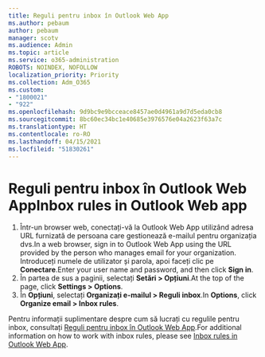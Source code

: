 ```yaml
---
title: Reguli pentru inbox în Outlook Web App
ms.author: pebaum
author: pebaum
manager: scotv
ms.audience: Admin
ms.topic: article
ms.service: o365-administration
ROBOTS: NOINDEX, NOFOLLOW
localization_priority: Priority
ms.collection: Adm_O365
ms.custom:
- "1800021"
- "922"
ms.openlocfilehash: 9d9bc9e9bcceace8457ae0d4961a9d7d5eda0cb8
ms.sourcegitcommit: 8bc60ec34bc1e40685e3976576e04a2623f63a7c
ms.translationtype: HT
ms.contentlocale: ro-RO
ms.lasthandoff: 04/15/2021
ms.locfileid: "51830261"
---
```

# <a name="inbox-rules-in-outlook-web-app"></a><span data-ttu-id="7cba6-102">Reguli pentru inbox în Outlook Web App</span><span class="sxs-lookup"><span data-stu-id="7cba6-102">Inbox rules in Outlook Web app</span></span>

1. <span data-ttu-id="7cba6-103">Într-un browser web, conectați-vă la Outlook Web App utilizând adresa URL furnizată de persoana care gestionează e-mailul pentru organizația dvs.</span><span class="sxs-lookup"><span data-stu-id="7cba6-103">In a web browser, sign in to Outlook Web App using the URL provided by the person who manages email for your organization.</span></span> <span data-ttu-id="7cba6-104">Introduceți numele de utilizator și parola, apoi faceți clic pe **Conectare**.</span><span class="sxs-lookup"><span data-stu-id="7cba6-104">Enter your user name and password, and then click **Sign in**.</span></span>
2. <span data-ttu-id="7cba6-105">În partea de sus a paginii, selectați **Setări > Opțiuni**.</span><span class="sxs-lookup"><span data-stu-id="7cba6-105">At the top of the page, click **Settings > Options**.</span></span>
3. <span data-ttu-id="7cba6-106">În **Opțiuni**, selectați **Organizați e-mailul > Reguli inbox**.</span><span class="sxs-lookup"><span data-stu-id="7cba6-106">In **Options**, click **Organize email > Inbox rules**.</span></span>

<span data-ttu-id="7cba6-107">Pentru informații suplimentare despre cum să lucrați cu regulile pentru inbox, consultați [Reguli pentru inbox în Outlook Web App](https://support.office.com/article/inbox-rules-in-outlook-web-app-edea3d17-00c9-434b-b9b7-26ee8d9f5622).</span><span class="sxs-lookup"><span data-stu-id="7cba6-107">For additional information on how to work with inbox rules, please see [Inbox rules in Outlook Web App](https://support.office.com/article/inbox-rules-in-outlook-web-app-edea3d17-00c9-434b-b9b7-26ee8d9f5622).</span></span>
